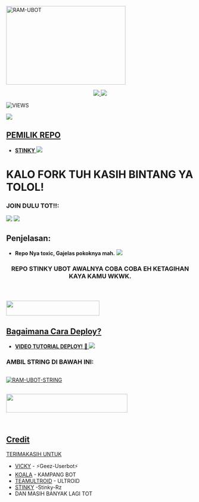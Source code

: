 <a href="https://www.instagram.com/riyan.rz?r=nametag"><img src="https://telegra.ph/file/92b26bb8174edb89bdc11.jpg" width="320" height="211" alt="  RAM-UBOT" /></a>

<p align="center">
  <a href="https://github.com/Stinkyproject/Stinky-Rz/fork">
    <img src="https://img.shields.io/github/forks/ramadhani892/RAM-UBOT?label=Fork&style=social">
    
  </a>
  <a href="https://github.com/Stinkyproject/Stinky-Rz">
    <img src="https://img.shields.io/github/stars/ramadhani892/RAM-UBOT?style=social">
  </a>
</p>  

![VIEWS](https://komarev.com/ghpvc/?username=ramadhani892)

<a href="https://t.me/ramubotspam"><img src="https://img.shields.io/badge/KODE%20PENILAIAN-A+-blue.svg?style=for-the-badge&logo=Factor.">

## PEMILIK REPO
* **STINKY** 
[<img src="https://telegra.ph/file/a041f9a1dfdc2b1a4a158.jpg">](https://t.me/Callme_stinky)

  
  
  
  
# KALO FORK TUH KASIH BINTANG YA TOLOL!


### JOIN DULU TOT!!:

<a href="https://t.me/Stinkyrz"><img src="https://img.shields.io/badge/Channel%20RAM%20UBOT-red.svg?style=for-the-badge&logo=Telegram"></a>
<a href="https://t.me/StinkyGroupChatt"><img src="https://telegra.ph/file/96607f0dca99e64177a37.png"></a>

## Penjelasan:
* **Repo Nya toxic, Gajelas pokoknya mah.** 
[<img src="https://telegra.ph/file/629400b4424f60d03e173.jpg">](https://t.me/Stinkyrz)


<h3 align="center">REPO STINKY UBOT AWALNYA COBA COBA EH KETAGIHAN KAYA KAMU WKWK.</h3>
<p align="center">&nbsp;</p>

### <a href="https://t.me/ootspambot"><img src="https://img.shields.io/badge/GROUP%20SPAM%20RAM%20UBOT-blue?style=flat&logo=Telegram" width="250" height="40.100" />


## Bagaimana Cara Deploy?


* **VIDEO TUTORIAL DEPLOY!** 🔧
[<img src="https://media.giphy.com/media/XD4BoRtenzE1eTIHzZ/giphy.gif">](https://t.me/Stinkyrz/36)

### AMBIL STRING DI BAWAH INI:

##
[![RAM-UBOT-STRING](https://replit.com/badge/github/@ramadhani892/RAM-UBOT)](https://replit.com/@ramadhani892/RAM-UBOT-STRING)
##
<a href="https://heroku.com/deploy?template=https://github.com/Stinkyproject/Stinky-Rz.git"><img src="https://telegra.ph/file/0acb743a65319755e3d06.jpg" width="325" height="50.100" />

<br>
</p>

## Credit
TERIMAKASIH UNTUK

*   [VICKY](https://t.me/vckyouubitch) - ⚡Geez-Userbot⚡
*   [KOALA](https://t.me/manusiarakitann) - KAMPANG BOT
*   [TEAMULTROID](https://github.com/TeamUltroid) - ULTROID
*   [STINKY](https://github.com/stinkyproject/Stinky-Rz) -Stinky-Rz
*    DAN MASIH BANYAK LAGI TOT
